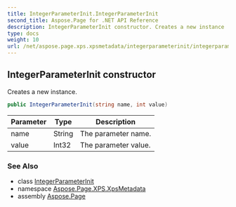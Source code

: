 ```yaml
---
title: IntegerParameterInit.IntegerParameterInit
second_title: Aspose.Page for .NET API Reference
description: IntegerParameterInit constructor. Creates a new instance
type: docs
weight: 10
url: /net/aspose.page.xps.xpsmetadata/integerparameterinit/integerparameterinit/
---
```

## IntegerParameterInit constructor

Creates a new instance.

```csharp
public IntegerParameterInit(string name, int value)
```

| Parameter | Type | Description |
| --- | --- | --- |
| name | String | The parameter name. |
| value | Int32 | The parameter value. |

### See Also

* class [IntegerParameterInit](../)
* namespace [Aspose.Page.XPS.XpsMetadata](../../integerparameterinit/)
* assembly [Aspose.Page](../../../)


